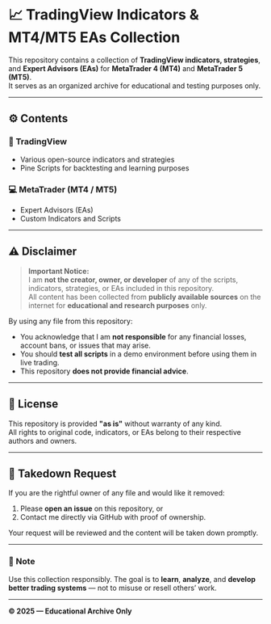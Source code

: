 # 📈 TradingView Indicators & MT4/MT5 EAs Collection

This repository contains a collection of **TradingView indicators, strategies**, and **Expert Advisors (EAs)** for **MetaTrader 4 (MT4)** and **MetaTrader 5 (MT5)**.  
It serves as an organized archive for educational and testing purposes only.

---

## ⚙️ Contents

### 🧠 TradingView
- Various open-source indicators and strategies
- Pine Scripts for backtesting and learning purposes

### 💻 MetaTrader (MT4 / MT5)
- Expert Advisors (EAs)
- Custom Indicators and Scripts

---

## ⚠️ Disclaimer

> **Important Notice:**  
> I am **not the creator, owner, or developer** of any of the scripts, indicators, strategies, or EAs included in this repository.  
> All content has been collected from **publicly available sources** on the internet for **educational and research purposes** only.

By using any file from this repository:
- You acknowledge that I am **not responsible** for any financial losses, account bans, or issues that may arise.
- You should **test all scripts** in a demo environment before using them in live trading.
- This repository **does not provide financial advice**.

---

## 🧾 License

This repository is provided **"as is"** without warranty of any kind.  
All rights to original code, indicators, or EAs belong to their respective authors and owners.

---

## 📩 Takedown Request

If you are the rightful owner of any file and would like it removed:
1. Please **open an issue** on this repository, or  
2. Contact me directly via GitHub with proof of ownership.

Your request will be reviewed and the content will be taken down promptly.


---

### 💬 Note
Use this collection responsibly. The goal is to **learn**, **analyze**, and **develop better trading systems** — not to misuse or resell others’ work.

---

**© 2025 — Educational Archive Only**
